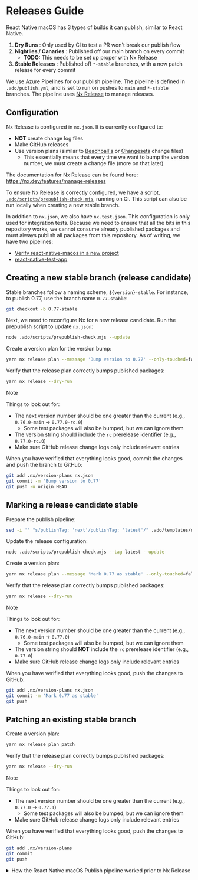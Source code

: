 # Releases Guide

React Native macOS has 3 types of builds it can publish, similar to React Native.

1. **Dry Runs** : Only used by CI to test a PR won't break our publish flow
2. **Nightlies / Canaries** : Published off our main branch on every commit
   - **TODO:** This needs to be set up proper with Nx Release
3. **Stable Releases** : Published off `*-stable` branches, with a new patch release for every commit

We use Azure Pipelines for our publish pipeline. The pipeline is defined in `.ado/publish.yml`, and is set to run on pushes to `main` and `*-stable` branches. The pipeline uses [Nx Release](https://nx.dev/features/manage-releases) to manage releases.

## Configuration

Nx Release is configured in `nx.json`. It is currently configured to:

- **NOT** create change log files
- Make GitHub releases
- Use version plans (similar to [Beachball's](https://microsoft.github.io/beachball/cli/change.html) or [Changesets](https://github.com/changesets/changesets/blob/main/docs/adding-a-changeset.md) change files)
  - This essentially means that every time we want to bump the version number, we must create a change file (more on that later)

The documentation for Nx Release can be found here: https://nx.dev/features/manage-releases

To ensure Nx Release is correctly configured, we have a script, [`.ado/scripts/prepublish-check.mjs`](//microsoft/react-native-macos/blob/main/.ado/scripts/prepublish-check.mjs), running on CI. This script can also be run locally when creating a new stable branch.

In addition to `nx.json`, we also have `nx.test.json`. This configuration is only used for integration tests. Because we need to ensure that all the bits in this repository works, we cannot consume already published packages and must always publish all packages from this repository. As of writing, we have two pipelines:

- [Verify react-native-macos in a new project](//microsoft/react-native-macos/blob/0.76-stable/.ado/jobs/test-react-native-macos-init.yml)
- [react-native-test-app](//microsoft/react-native-macos/blob/0.76-stable/.ado/jobs/react-native-test-app-integration.yml)

## Creating a new stable branch (release candidate)

Stable branches follow a naming scheme, `${version}-stable`. For instance, to publish 0.77, use the branch name `0.77-stable`:

```sh
git checkout -b 0.77-stable
```

Next, we need to reconfigure Nx for a new release candidate. Run the prepublish script to update `nx.json`:

```sh
node .ado/scripts/prepublish-check.mjs --update
```

Create a version plan for the version bump:

```sh
yarn nx release plan --message 'Bump version to 0.77' --only-touched=false preminor
```

Verify that the release plan correctly bumps published packages:

```sh
yarn nx release --dry-run
```

> [!NOTE]
>
> Things to look out for:
>
> - The next version number should be one greater than the current (e.g., `0.76.0-main` → `0.77.0-rc.0`)
>   - Some test packages will also be bumped, but we can ignore them
> - The version string should include the `rc` prerelease identifier (e.g., `0.77.0-rc.0`)
> - Make sure GitHub release change logs only include relevant entries

When you have verified that everything looks good, commit the changes and push the branch to GitHub:

```sh
git add .nx/version-plans nx.json
git commit -m 'Bump version to 0.77'
git push -u origin HEAD
```

## Marking a release candidate stable

Prepare the publish pipeline:

```sh
sed -i '' "s/publishTag: 'next'/publishTag: 'latest'/" .ado/templates/npm-publish.yml
```

Update the release configuration:

```sh
node .ado/scripts/prepublish-check.mjs --tag latest --update
```

Create a version plan:

```sh
yarn nx release plan --message 'Mark 0.77 as stable' --only-touched=false patch
```

Verify that the release plan correctly bumps published packages:

```sh
yarn nx release --dry-run
```

> [!NOTE]
>
> Things to look out for:
>
> - The next version number should be one greater than the current (e.g., `0.76.0-main` → `0.77.0`)
>   - Some test packages will also be bumped, but we can ignore them
> - The version string should **NOT** include the `rc` prerelease identifier (e.g., `0.77.0`)
> - Make sure GitHub release change logs only include relevant entries

When you have verified that everything looks good, push the changes to GitHub:

```sh
git add .nx/version-plans nx.json
git commit -m 'Mark 0.77 as stable'
git push
```

## Patching an existing stable branch

Create a version plan:

```sh
yarn nx release plan patch
```

Verify that the release plan correctly bumps published packages:

```sh
yarn nx release --dry-run
```

> [!NOTE]
>
> Things to look out for:
>
> - The next version number should be one greater than the current (e.g., `0.77.0` → `0.77.1`)
>   - Some test packages will also be bumped, but we can ignore them
> - Make sure GitHub release change logs only include relevant entries

When you have verified that everything looks good, push the changes to GitHub:

```sh
git add .nx/version-plans
git commit
git push
```

<details>
<summary>How the React Native macOS Publish pipeline worked prior to Nx Release</summary>

## Relevant Scripts from React Native Core

There are various scripts that React Native core uses to manage their releases. These have been refactored over time, so I'll be brief and mention the relevant scripts for React Native macOS. For more info on upstream releases, you can take a look at [the documentation](https://reactnative.dev/contributing/release-branch-cut-and-rc0).

- `set-rn-version.js` : This will locally modify file version numbers. Most other scripts below call this script. Depending on the repo and branch, this script was modified to do a lot more, including:
  - (React Native 0.71 and lower) Delete the "private" and "workspace" keys from the root package.json to make it suitable for publishing. In React Native macOS, we commented this out.
  - (React Native macOS 0.68 and lower) Commit and tag the version bump to git
- `bump-oss-version.js`: This is an interactive script used by Open Source maintainers to push React Native releases. It will walk you through the steps of triggering a new release, ending on triggering a CircleCI job to kickoff the release process.
- `prepare-package-for-release.js`: This is used by CircleCI. It will call `set-rn-version`, update RNTester's `podfile.lock` file, and appropriately `git tag` the release with the version and/or the "latest" tag. It will also `git push` the version bump and tags back to Github.
- `publish-npm.js`: This is used by CircleCI, and is generally triggered by a new git tag. This script takes care of the actual `npm publish`, along with creating and publishing pre-build artifacts (for both iOS and Android).
  - For nightlies and dry-runs, it will call `set-rn-version` to bump versions in the repo.
  - For releases (pre-release and stable), it is expected that CircleCI already ran `prepare-package-for-release.js` in an earlier job to bump versions.

### 0.68 and lower

Our publish pipeline was mostly separate from React Native Core. At this point in time, we only re-used `set-rn-version.js`, with heavy modifications to:
1. Add extra arguments to do the following:
    - `rnmpublish` : git commit and tag the version bump
    - `nightly` : Create a nightly build to be published off our main branch
    - `autogenerate-version-number` : Autogenerate the next version number. Unlike React Native, we publish a new patch release on every commit via automation
    - `skip-update-ruby` : This used to cause publish failures, so we added an arg to skip it.
2. Not destructively delete `private` / `workspace` keys from the package.json file (we had separate steps to delete and restore those keys in our pipeline)
3. Make it more similar to `bump-oss-version.js` (the intention was to make it the one script to call that is more CI friendly)
4. .. but also skip some of those modifications with the extra `rnmpublish` flag because we do `git tag` and `git push` separately

The Publish flow does the following:

1. Set tags for NPM based on the branch
2. Conditional based on branch:
    - If we're on the *main* branch
      - Call `set-rn-version` with the extra nightly / rnm-publish args
    - If we're on a *stable* branch
      - Call our own script `bumpFileVersions` to auto-bump versions in files, which itself called `set-rn-version`
4. Remove `workspace` / `private` keys from `package.json`
5. Publish to NPM
6. Restore `workspace` / `private` keys from `package.json`
7. `gitTagRelease.js` to push the tags and new version bump back to git.

### 0.71 and higher

An attempt was made to simplify the steps above and re-use more of the scripts that React Native Core uses. Namely:
- Use more of the RN scripts to handle preparing the build. The intention is to leverage new features that have been added to those scripts, like the ability to build nightlies and dry runs, along with increased safety via checks on the version number.
- Don't bother with manually removing and restoring workspace config. We don't need the `private` field set anyway since we don't have beachball auto-publishing or anything.
- Extract all the steps to a template `apple-steps-publish` with a parameter to switch between nightlies, dry runs, and releases. This was done so that we can now add a new "NPM Publish Dry Run" step to our PR checks.

We don't however use the scripts from upstream to publish to NPM or Github: we still keep that as separate steps in Azure Pipelines. In the future, we can look into removing these steps and just using the scripts directly.

The Publish flow does the following:

1. Call the template `apple-steps-publish` with either nightly or release as the build type based on branch name.
2. The template will do the following steps based on build type:
    - If we're a *nightly* or *dry run*
      - Just call `publish-npm.js`, as this will take care of bumping versions, and publishing and no pushing back to Github is needed
    - If we're a *release*:
      1. Autogenerate the next version number and set to an environment variable (this logic was extracted from `bumpFileVersions` in 0.68)
      2. Set the `latest` tag to an environment variable. This will be passed to..
      3. Call `prepare-package-for-release` to bump versions, tag the commit, and push to git
      4. Call `publish-npm` to publish to NPM the version that was just tagged.
4. Generate the correct NPM `dist-tag` and publish to NPM
5. Commit all changed files and push back to Github

### Publishing New Versions

Each minor version publishes out of its own branch (e.g., 0.72-stable for react-native-macos 0.72.x). In order to ensure initial releases are properly versioned, we have a special prerelease name called `ready`. This will tell our `get-next-semver-version` script that we're ready to release the next version.

We do this so that our first release will have a proper patch version of 0, as shown by this snippet from an interactive Node.js console:

```js
> semver.inc('0.72.0', 'patch')
'0.72.1' // Not ideal
> semver.inc('0.72.0-ready', 'patch')
'0.72.0' // Better!
```

</details>
